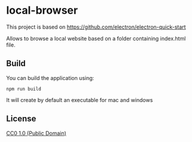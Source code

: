 # local-browser

This project is based on https://github.com/electron/electron-quick-start

Allows to browse a local website based on a folder containing index.html file.

## Build

You can build the application using:

`npm run build`

It will create by default an executable for mac and windows

## License

[CC0 1.0 (Public Domain)](LICENSE.md)
